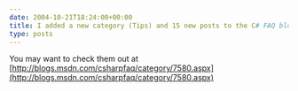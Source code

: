 ```yaml
---
date: 2004-10-21T18:24:00+00:00
title: I added a new category (Tips) and 15 new posts to the C# FAQ blog yesterday&#8230;
type: posts
---
```

You may want to check them out at [http://blogs.msdn.com/csharpfaq/category/7580.aspx](http://blogs.msdn.com/csharpfaq/category/7580.aspx)
